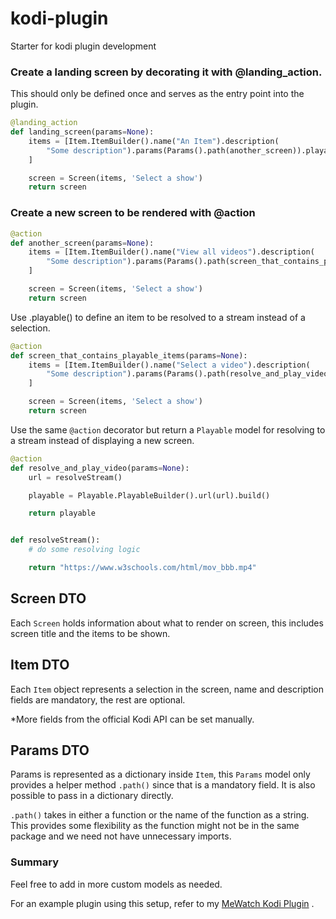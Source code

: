 # kodi-plugin

Starter for kodi plugin development

### Create a landing screen by decorating it with @landing_action.

This should only be defined once and serves as the entry point into the plugin.

```python
@landing_action
def landing_screen(params=None):
    items = [Item.ItemBuilder().name("An Item").description(
        "Some description").params(Params().path(another_screen)).playable().build(),
    ]

    screen = Screen(items, 'Select a show')
    return screen
```

### Create a new screen to be rendered with @action

```python
@action
def another_screen(params=None):
    items = [Item.ItemBuilder().name("View all videos").description(
        "Some description").params(Params().path(screen_that_contains_playable_items)).build(),
    ]

    screen = Screen(items, 'Select a show')
    return screen
```

Use .playable() to define an item to be resolved to a stream instead of a selection.

```python
@action
def screen_that_contains_playable_items(params=None):
    items = [Item.ItemBuilder().name("Select a video").description(
        "Some description").params(Params().path(resolve_and_play_video)).playable().build(),
    ]

    screen = Screen(items, 'Select a show')
    return screen
```

Use the same `@action` decorator but return a `Playable` model for resolving to a stream instead of displaying a new screen.

```python
@action
def resolve_and_play_video(params=None):
    url = resolveStream()

    playable = Playable.PlayableBuilder().url(url).build()

    return playable


def resolveStream():
    # do some resolving logic

    return "https://www.w3schools.com/html/mov_bbb.mp4"

```

## Screen DTO

Each `Screen` holds information about what to render on screen, this includes screen title and the items to be shown.

## Item DTO

Each `Item` object represents a selection in the screen, name and description fields are mandatory, the rest are optional.

\*More fields from the official Kodi API can be set manually.

## Params DTO

Params is represented as a dictionary inside `Item`, this `Params` model only provides a helper method `.path()` since that is a mandatory field. It is also possible to pass in a dictionary directly.

`.path()` takes in either a function or the name of the function as a string. This provides some flexibility as the function might not be in the same package and we need not have unnecessary imports.

### Summary

Feel free to add in more custom models as needed.

For an example plugin using this setup, refer to my [MeWatch Kodi Plugin](https://github.com/wxlai90/mewatch-sg/)
.
